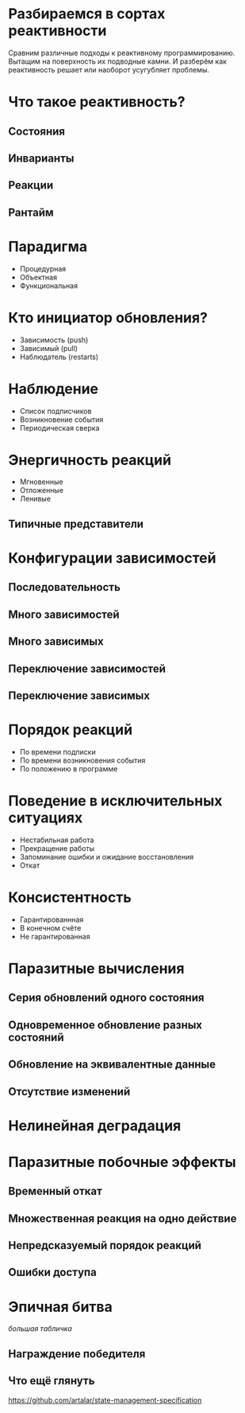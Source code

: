 # Разбираемся в сортах реактивности

Сравним различные подходы к реактивному программированию. Вытащим на поверхность их подводные камни. И разберём как реактивность решает или наоборот усугубляет проблемы.

# Что такое реактивность?

## Состояния

## Инварианты

## Реакции

## Рантайм

# Парадигма

- Процедурная
- Объектная
- Функциональная

# Кто инициатор обновления?

- Зависимость (push)
- Зависимый (pull)
- Наблюдатель (restarts)

# Наблюдение

- Список подписчиков
- Возникновение события
- Периодическая сверка

# Энергичность реакций

- Мгновенные
- Отложенные
- Ленивые

## Типичные представители

# Конфигурации зависимостей

## Последовательность

## Много зависимостей

## Много зависимых

## Переключение зависимостей

## Переключение зависимых

# Порядок реакций

- По времени подписки
- По времени возникновения события
- По положению в программе

# Поведение в исключительных ситуациях

- Нестабильная работа
- Прекращение работы
- Запоминание ошибки и ожидание восстановления
- Откат

# Консистентность

- Гарантированнная
- В конечном счёте
- Не гарантированная

# Паразитные вычисления

## Серия обновлений одного состояния

## Одновременное обновление разных состояний

## Обновление на эквивалентные данные

## Отсутствие изменений

# Нелинейная деградация

# Паразитные побочные эффекты

## Временный откат

## Множественная реакция на одно действие

## Непредсказуемый порядок реакций

## Ошибки доступа

# Эпичная битва

*большая табличка*

## Награждение победителя

## Что ещё глянуть

https://github.com/artalar/state-management-specification
